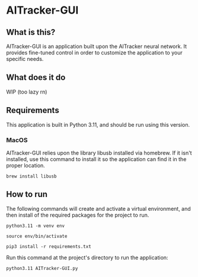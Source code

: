 # AITracker-GUI
## What is this?
AITracker-GUI is an application built upon the AITracker neural network. It provides fine-tuned control in order to customize the application to your specific needs.

## What does it do
WIP (too lazy rn)

## Requirements
This application is built in Python 3.11, and should be run using this version.

### MacOS
AITracker-GUI relies upon the library libusb installed via homebrew. If it isn't installed, use this command to install it so the application can find it in the proper location.

`brew install libusb`

## How to run
The following commands will create and activate a virtual environment, and then install of the required packages for the project to run.

`python3.11 -m venv env`

`source env/bin/activate`

`pip3 install -r requirements.txt`

Run this command at the project's directory to run the application:

`python3.11 AITracker-GUI.py`